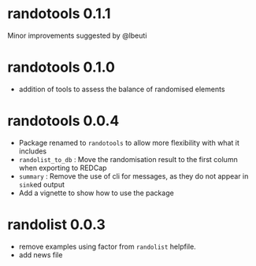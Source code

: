 # randotools 0.1.1

Minor improvements suggested by @lbeuti

# randotools 0.1.0

* addition of tools to assess the balance of randomised elements

# randotools 0.0.4

* Package renamed to `randotools` to allow more flexibility with what it includes
* `randolist_to_db` : Move the randomisation result to the first column when exporting to REDCap
* `summary` : Remove the use of cli for messages, as they do not appear in `sink`ed output
* Add a vignette to show how to use the package

# randolist 0.0.3

* remove examples using factor from `randolist` helpfile.
* add news file
